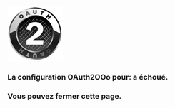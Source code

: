 ![Logo OAuth2](OAuth2.png)

### La configuration OAuth2OOo pour: <span id="user"></span> a échoué.

### Vous pouvez fermer cette page.

<script type="text/javascript" src="script.js"></script>
